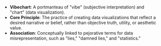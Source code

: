 *   **Vibechart**: A portmanteau of "vibe" (subjective interpretation) and "chart" (data visualization).
*   **Core Principle**: The practice of creating data visualizations that reflect a desired narrative or belief, rather than objective truth, utility, or aesthetic value.
*   **Association**: Conceptually linked to pejorative terms for data misrepresentation, such as "lies," "damned lies," and "statistics."
